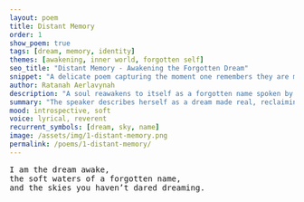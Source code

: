 ```yaml
---
layout: poem
title: Distant Memory
order: 1
show_poem: true
tags: [dream, memory, identity]
themes: [awakening, inner world, forgotten self]
seo_title: "Distant Memory - Awakening the Forgotten Dream"
snippet: "A delicate poem capturing the moment one remembers they are more than what they were told - a dream made flesh."
author: Ratanah Aerlavynah
description: "A soul reawakens to itself as a forgotten name spoken by the skies."
summary: "The speaker describes herself as a dream made real, reclaiming her vast, forgotten identity."
mood: introspective, soft
voice: lyrical, reverent
recurrent_symbols: [dream, sky, name]
image: /assets/img/1-distant-memory.png
permalink: /poems/1-distant-memory/
---
```


<pre>
I am the dream awake,  
the soft waters of a forgotten name,  
and the skies you haven’t dared dreaming.
</pre>
